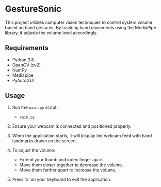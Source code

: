 # GestureSonic

This project utilizes computer vision techniques to control system volume based on hand gestures. By tracking hand movements using the MediaPipe library, it adjusts the volume level accordingly.

## Requirements

- Python 3.8 
- OpenCV (cv2)
- NumPy
- Mediapipe
- PyAutoGUI

## Usage

1. Run the `main.py` script:
   - ```bash
     aain.py
     ```

2. Ensure your webcam is connected and positioned properly.

3. When the application starts, it will display the webcam feed with hand landmarks drawn on the screen.

4. To adjust the volume:
   - Extend your thumb and index finger apart.
   - Move them closer together to decrease the volume.
   - Move them farther apart to increase the volume.

5. Press 'x' on your keyboard to exit the application.
